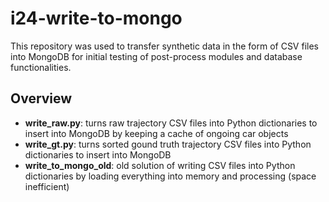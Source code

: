 # i24-write-to-mongo

This repository was used to transfer synthetic data in the form of CSV files into MongoDB for initial testing of post-process modules and database functionalities. 

## Overview

- **write_raw.py**: turns raw trajectory CSV files into Python dictionaries to insert into MongoDB by keeping a cache of ongoing car objects
- **write_gt.py**: turns sorted gound truth trajectory CSV files into Python dictionaries to insert into MongoDB
- **write_to_mongo_old**: old solution of writing CSV files into Python dictionaries by loading everything into memory and processing (space inefficient)